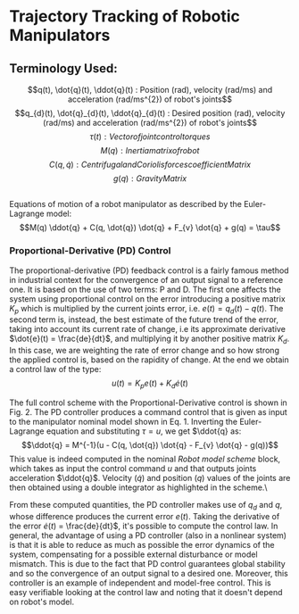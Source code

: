 # Trajectory Tracking of Robotic Manipulators

## Terminology Used:

$$q(t), \dot{q}(t), \ddot{q}(t) : Position (rad), velocity (rad/ms) and acceleration (rad/ms^{2}) of robot's joints$$
$$q_{d}(t), \dot{q}_{d}(t), \ddot{q}_{d}(t) : Desired position (rad), velocity (rad/ms) and acceleration (rad/ms^{2}) of robot's joints$$
$$\tau(t) : Vector of joint control torques $$
$$M(q) : Inertia matrix of robot$$
$$C(q, \dot{q}) : Centrifugal and Coriolis forces coefficient Matrix $$
$$g(q) : Gravity Matrix$$

## 

Equations of motion of a robot manipulator as described by the Euler-Lagrange model:
$$M(q) \ddot{q} + C(q, \dot{q}) \dot{q} + F_{v} \dot{q} + g(q) = \tau$$

### Proportional-Derivative (PD) Control

The proportional-derivative (PD) feedback control is a fairly famous method in industrial context for the convergence of an output signal to a reference one. It is based on the use of two terms: P and D. The first one affects the system using proportional control on the error introducing a positive matrix $K_{p}$ which is multiplied by the current joints error, i.e. $e(t) = q_{d}(t) - q(t)$. The second term is, instead, the best estimate of the future trend of the error, taking into account its current rate of change, i.e its approximate derivative $\dot{e}(t) = \frac{de}{dt}$, and multiplying it by another positive matrix $K_{d}$. In this case, we are weighting the rate of error change and so how strong the applied control is, based on the rapidity of change. At the end we obtain a control law of the type:
$$u(t)=K_{p}e(t)+K_{d}\dot{e}(t)$$

The full control scheme with the Proportional-Derivative control is shown in Fig. 2. The PD controller produces a command control that is given as input to the manipulator nominal model shown in Eq. 1. Inverting the Euler-Lagrange equation and substituting $\tau = u$, we get $\ddot{q} as:
$$\ddot{q} = M^{-1}(u - C(q, \dot{q}) \dot{q} - F_{v} \dot{q} - g(q))$$
This value is indeed computed in the nominal <em>Robot model scheme</em> block, which takes as input the control command $u$ and that outputs joints acceleration $\ddot{q}$. Velocity ($\dot{q}$) and position ($q$) values of the joints are then obtained using a double
integrator as highlighted in the scheme.\

From these computed quantities, the PD controller makes use of $q_{d}$ and $q$, whose difference produces the current error $e(t)$. Taking the derivative of the error $\dot{e}(t)$ = \frac{de}{dt}$, it's possible to compute the control law. In general, the advantage of using a PD controller (also in a nonlinear system) is that it is able to reduce as much as possible the error dynamics of the system,
compensating for a possible external disturbance or model mismatch. This is due to the fact that PD control guarantees global stability and so the convergence of an output signal to a desired one. Moreover, this controller is an example of independent and model-free control. This is easy verifiable looking at the control law and noting that it doesn't depend on robot's model.


